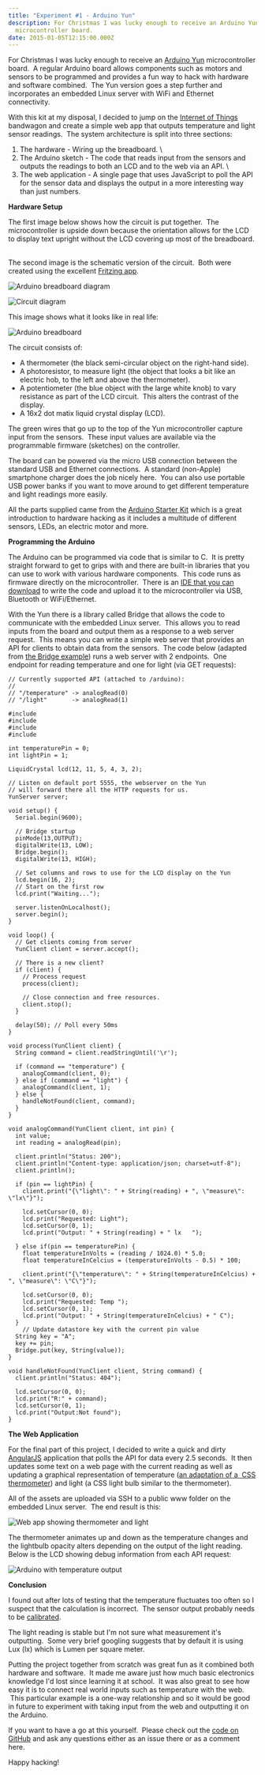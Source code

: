 ```yaml
---
title: "Experiment #1 - Arduino Yun"
description: For Christmas I was lucky enough to receive an Arduino Yun
  microcontroller board.
date: 2015-01-05T12:15:00.000Z
---
```

For Christmas I was lucky enough to receive an [Arduino Yun](https://href.li/?http://arduino.cc/en/Main/ArduinoBoardYun) microcontroller board.  A regular Arduino board allows components such as motors and sensors to be programmed and provides a fun way to hack with hardware and software combined.  The Yun version goes a step further and incorporates an embedded Linux server with WiFi and Ethernet connectivity.

With this kit at my disposal, I decided to jump on the [Internet of Things](https://href.li/?http://en.wikipedia.org/wiki/Internet_of_Things) bandwagon and create a simple web app that outputs temperature and light sensor readings.  The system architecture is split into three sections:

1. The hardware - Wiring up the breadboard. \
2. The Arduino sketch - The code that reads input from the sensors and outputs the readings to both an LCD and to the web via an API. \
3. The web application - A single page that uses JavaScript to poll the API for the sensor data and displays the output in a more interesting way than just numbers.

**Hardware Setup**

The first image below shows how the circuit is put together.  The microcontroller is upside down because the orientation allows for the LCD to display text upright without the LCD covering up most of the breadboard.  

The second image is the schematic version of the circuit.  Both were created using the excellent [Fritzing app](https://href.li/?http://fritzing.org/home/).

![Arduino breadboard diagram](/public/images/blog/tumblr_inline_pk1e6cz6ff1qbpbq8_500.jpg "Arduino Breadboard Diagram")

![Circuit diagram](/public/images/blog/tumblr_inline_pk1e6ctn9z1qbpbq8_500.jpg "Circuit Diagram")

This image shows what it looks like in real life:

![Arduino breadboard](/public/images/blog/tumblr_inline_pk1e6dgypd1qbpbq8_500.jpg "Arduino Breadboard")

The circuit consists of:

* A thermometer (the black semi-circular object on the right-hand side).
* A photoresistor, to measure light (the object that looks a bit like an electric hob, to the left and above the thermometer).
* A potentiometer (the blue object with the large white knob) to vary resistance as part of the LCD circuit.  This alters the contrast of the display.
* A 16x2 dot matix liquid crystal display (LCD).

The green wires that go up to the top of the Yun microcontroller capture input from the sensors.  These input values are available via the programmable firmware (sketches) on the controller.

The board can be powered via the micro USB connection between the standard USB and Ethernet connections.  A standard (non-Apple) smartphone charger does the job nicely here.  You can also use portable USB power banks if you want to move around to get different temperature and light readings more easily.

All the parts supplied came from the [Arduino Starter Kit](https://href.li/?http://arduino.cc/en/Main/ArduinoStarterKit) which is a great introduction to hardware hacking as it includes a multitude of different sensors, LEDs, an electric motor and more.

**Programming the Arduino**

The Arduino can be programmed via code that is similar to C.  It is pretty straight forward to get to grips with and there are built-in libraries that you can use to work with various hardware components.  This code runs as firmware directly on the microcontroller.  There is an [IDE that you can download](https://href.li/?http://arduino.cc/en/main/software) to write the code and upload it to the microcontroller via USB, Bluetooth or WiFi/Ethernet.

With the Yun there is a library called Bridge that allows the code to communicate with the embedded Linux server.  This allows you to read inputs from the board and output them as a response to a web server request.  This means you can write a simple web server that provides an API for clients to obtain data from the sensors.  The code below (adapted from [the Bridge example](https://href.li/?http://arduino.cc/en/Tutorial/Bridge)) runs a web server with 2 endpoints.  One endpoint for reading temperature and one for light (via GET requests):

```
// Currently supported API (attached to /arduino):
//
// "/temperature" -> analogRead(0)
// "/light"       -> analogRead(1)

#include 
#include 
#include 
#include 

int temperaturePin = 0;
int lightPin = 1;

LiquidCrystal lcd(12, 11, 5, 4, 3, 2);

// Listen on default port 5555, the webserver on the Yun
// will forward there all the HTTP requests for us.
YunServer server;

void setup() {
  Serial.begin(9600);

  // Bridge startup
  pinMode(13,OUTPUT);
  digitalWrite(13, LOW);
  Bridge.begin();
  digitalWrite(13, HIGH);

  // Set columns and rows to use for the LCD display on the Yun
  lcd.begin(16, 2);
  // Start on the first row
  lcd.print("Waiting...");

  server.listenOnLocalhost();
  server.begin();
}

void loop() {
  // Get clients coming from server
  YunClient client = server.accept();

  // There is a new client?
  if (client) {
    // Process request
    process(client);

    // Close connection and free resources.
    client.stop();
  }

  delay(50); // Poll every 50ms
}

void process(YunClient client) {
  String command = client.readStringUntil('\r');

  if (command == "temperature") {
    analogCommand(client, 0);
  } else if (command == "light") {
    analogCommand(client, 1);
  } else {
    handleNotFound(client, command);
  }  
}

void analogCommand(YunClient client, int pin) {
  int value;
  int reading = analogRead(pin);

  client.println("Status: 200");
  client.println("Content-type: application/json; charset=utf-8");
  client.println();

  if (pin == lightPin) {
    client.print("{\"light\": " + String(reading) + ", \"measure\": \"lx\"}");
    
    lcd.setCursor(0, 0);
    lcd.print("Requested: Light");
    lcd.setCursor(0, 1);
    lcd.print("Output: " + String(reading) + " lx   ");
    
  } else if(pin == temperaturePin) {
    float temperatureInVolts = (reading / 1024.0) * 5.0;
    float temperatureInCelcius = (temperatureInVolts - 0.5) * 100;
    
    client.print("{\"temperature\": " + String(temperatureInCelcius) + ", \"measure\": \"C\"}");
    
    lcd.setCursor(0, 0);
    lcd.print("Requested: Temp ");
    lcd.setCursor(0, 1);
    lcd.print("Output: " + String(temperatureInCelcius) + " C");
  }
    // Update datastore key with the current pin value
  String key = "A";
  key += pin;
  Bridge.put(key, String(value));
}

void handleNotFound(YunClient client, String command) {
  client.println("Status: 404");
  
  lcd.setCursor(0, 0);
  lcd.print("R:" + command);
  lcd.setCursor(0, 1);
  lcd.print("Output:Not found");
}
```

**The Web Application**

For the final part of this project, I decided to write a quick and dirty [AngularJS](https://href.li/?https://angularjs.org/) application that polls the API for data every 2.5 seconds.  It then updates some text on a web page with the current reading as well as updating a graphical representation of temperature ([an adaptation of a  CSS thermometer](https://href.li/?http://codepen.io/TommyCreenan/pen/pCslj/)) and light (a CSS light bulb similar to the thermometer).  

All of the assets are uploaded via SSH to a public www folder on the embedded Linux server.  The end result is this:

![Web app showing thermometer and light](/public/images/blog/tumblr_inline_pk1e6d0mkh1qbpbq8_500.png "Web app")

The thermometer animates up and down as the temperature changes and the lightbulb opacity alters depending on the output of the light reading. Below is the LCD showing debug information from each API request:

![Arduino with temperature output](/public/images/blog/tumblr_inline_pk1e6ehcxp1qbpbq8_500.jpg "Arduino With Output Display")

**Conclusion**

I found out after lots of testing that the temperature fluctuates too often so I suspect that the calculation is incorrect.  The sensor output probably needs to be [calibrated](https://href.li/?http://arduino.cc/en/tutorial/calibration).  

The light reading is stable but I'm not sure what measurement it's outputting.  Some very brief googling suggests that by default it is using Lux (lx) which is Lumen per square meter.

Putting the project together from scratch was great fun as it combined both hardware and software.  It made me aware just how much basic electronics knowledge I'd lost since learning it at school.  It was also great to see how easy it is to connect real world inputs such as temperature with the web.  This particular example is a one-way relationship and so it would be good in future to experiment with taking input from the web and outputting it on the Arduino.

If you want to have a go at this yourself.  Please check out the [code on GitHub](https://href.li/?https://github.com/pads/arduino-yun-experiment) and ask any questions either as an issue there or as a comment here.

Happy hacking!
